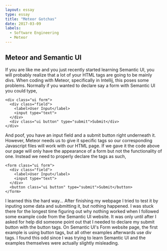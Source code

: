 ```yaml
---
layout: essay
type: essay
title: "Meteor Gotchas"
date: 2017-03-09
labels:
  - Software Engineering
  - Meteor
---
```


## Meteor and Semantic UI

If you are like me and you just recently started learning Semantic UI, you will probably realize that a lot of your HTML tags are going to be mainly divs. When coding with Meteor, specifically in Intellij, this poses some problems. Normally if you wanted to declare say a form with Semantic UI you could type,

```
<div class="ui form">
  <div class="field">
    <label>User Input</label>
    <input type="text">
  </div>
  <div class="ui button" type="submit">Submit</div>
</div>
```

And poof, you have an input field and a submit button right underneath it. However, Meteor needs us to give it specific tags so our corresponding Javascript files will work with our HTML page. If we gave it the code above our page will only have the appearance of a form but not the functionality of one. Instead we need to properly declare the tags as such,

```
<form class="ui form">
  <div class="field">
    <label>User Input</label>
    <input type="text">
  </div>
  <button class="ui button" type="submit">Submit</button>
</form>
```

I learned this the hard way... After finishing my webpage I tried to test it by inputing some data and submitting it, but nothing happened. I was stuck there for the longest time figuring out why nothing worked when I followed some example code from the Semantic UI website. It was only until after I asked for help did someone point out that I needed to declare my submit button with the button tags. On Semantic UI's Form website page, the first example is using button tags, but all other examples afterwards use div tags. I found this odd since I was trying to learn Semantic UI and the examples themselves were actually slightly misleading. 